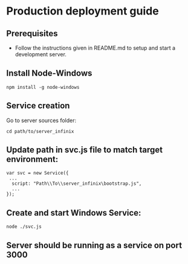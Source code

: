 # Production deployment guide

## Prerequisites

- Follow the instructions given in README.md to setup and start a development server.

## Install Node-Windows

```
npm install -g node-windows
```

## Service creation

Go to server sources folder:

```
cd path/to/server_infinix
```

## Update path in svc.js file to match target environment:

```
var svc = new Service({
 ...  
  script: "Path\\To\\server_infinix\bootstrap.js",
  ...
});
```

## Create and start Windows Service:

```
node ./svc.js
```

## Server should be running as a service on port 3000

